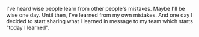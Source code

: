 I've heard wise people learn from other people's mistakes.  Maybe I'll be wise one day.  Until then, I've learned from my own mistakes.  And one day I decided to start sharing what I learned in message to my team which starts "today I learned".